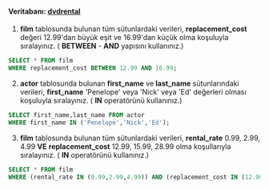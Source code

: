 #### Veritabanı: [dvdrental](https://www.postgresqltutorial.com/postgresql-sample-database/)

1.  **film** tablosunda bulunan tüm sütunlardaki verileri, **replacement_cost** değeri 12.99'dan büyük eşit ve 16.99'dan küçük olma koşuluyla sıralayınız. ( **BETWEEN** - **AND** yapısını kullanınız.)
```sql
SELECT * FROM film
WHERE replacement_cost BETWEEN 12.99 AND 16.99;
```
2.  **actor** tablosunda bulunan **first_name** ve **last_name** sütunlarındaki verileri, **first_name** 'Penelope' veya 'Nick' veya 'Ed' değerleri olması koşuluyla sıralayınız. ( **IN** operatörünü kullanınız.)
```sql
SELECT first_name,last_name FROM actor
WHERE first_name IN ('Penelope','Nick','Ed');
```
3.  **film** tablosunda bulunan tüm sütunlardaki verileri, **rental_rate** 0.99, 2.99, 4.99 **VE** **replacement_cost** 12.99, 15.99, 28.99 olma koşullarıyla sıralayınız. ( **IN** operatörünü kullanınız.)
```sql
SELECT * FROM film
WHERE (rental_rate IN (0.99,2.99,4.99)) AND (replacement_cost IN (12.99,15.99,28.99));
```
